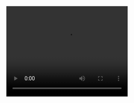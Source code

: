 <video width="320" height="240" controls>
  <source src="/SAGA Stinger(HEVC).mp4" type="video/mp4">
</video>